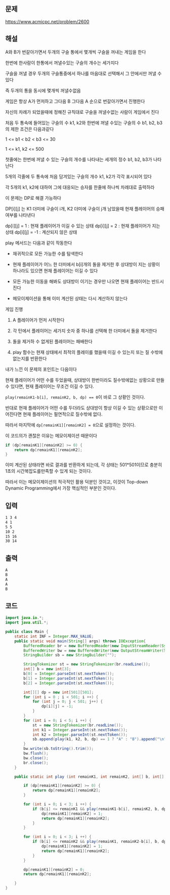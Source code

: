 ## 문제

https://www.acmicpc.net/problem/2600

## 해설

A와 B가 번갈아가면서 두개의 구슬 통에서 몇개씩 구슬을 꺼내는 게임을 한다

한번에 한사람이 한통에서 꺼낼수있는 구슬의 개수는 세가지다

구슬을 꺼낼 경우 두개의 구슬통중에서 하나를 마음대로 선택해서 그 안에서만 꺼낼 수 있다

즉 두개의 통을 동시에 몇개씩 꺼낼수없음

게임은 항상 A가 먼저하고 그다음 B 그다음 A 순으로 번갈아가면서 진행한다

자신의 차례가 되었을때에 정해진 규칙대로 구슬을 꺼낼수없는 사람이 게임에서 진다

처음 두 통속에 들어있는 구슬의 수 k1, k2와 한번에 꺼낼 수있는 구슬의 수 b1, b2, b3의 제한 조건은 다음과같다

1 <= b1 < b2 < b3 <= 30

1 <= k1, k2 <= 500

첫줄에는 한번에 꺼낼 수 있는 구슬의 개수를 나타내는 세개의 정수 b1, b2, b3가 나타난다

5개의 각줄에
두 통속에 처음 담겨있는 구슬의 개수 k1, k2가 각각 표시되어 있다

각 5개의 k1, k2에 대하여 그에 대응되는 승자를 한줄에 하나씩 차례대로 출력하라

이 문제는 DP로 해결 가능하다

DP[i][j] 는 K1 더미에 구슬이 i개, K2 더미에 구슬이 j개 남았을때 현재 플레이어의 승패 여부를 나타낸다

dp[i][j] = 1 : 현재 플레이어가 이길 수 있는 상태
dp[i][j] = 2 : 현재 플레이어가 지는 상태
dp[i][j] = -1 : 계산되지 않은 상태

play 메서드는 다음과 같이 작동한다

- 재귀적으로 모든 가능한 수를 탐색한다

- 현재 플레이어가 어느 한 더미에서 b[i]개의 돌을 제거한 후 상대방이 지는 상황이 하나라도 있으면 현재 플레이어는 이길 수 있다
- 모든 가능한 이동을 해봐도 상대방이 이기는 경우만 나오면 현재 플레이어는 반드시 진다

- 메모이제이션을 통해 이미 계산된 상태는 다시 계산하지 않는다

게임 진행

1. A 플레이어가 먼저 시작한다

2. 각 턴에서 플레이어는 세가지 숫자 중 하나를 선택해 한 더미에서 돌을 제거한다

3. 돌을 제거하 수 없게된 플레이어는 패배한다

4. play 함수는 현재 상태에서 최적의 플레이를 했을때 이길 수 있는지 또는 질 수밖에 없는지를 반환한다

내가 느낀 이 문제의 포인트는 다음이다

현재 플레이어가  어떤 수를 두었을때, 상대방이 한번이라도 질수밖에없는 상황으로 만들 수 있다면, 현재 플레이어는 무조건 이길 수 있다.

`play(remainK1-b[i], remainK2, b, dp) == 0`이 바로 그 상황인 것이다.

반대로 현재 플레이어가 어떤 수를 두더라도 상대방이 항상 이길 수 있는 상황으로만 이어진다면 현재 플레이어는 필연적으로 질수밖에 없다.

따라서 마지막에 `dp[remainK1][remainK2] = 0`으로 설정하는 것이다.

이 코드의가 괜찮은 이유는 메모이제이션 때문이다

```java
if (dp[remainK1][remainK2] >= 0) {
    return dp[remainK1][remainK2];
} 
```

이미 계산된 상태라면 바로 결과를 반환하게 되는데, 각 상태는 501*501이므로 충분히 1초의 시간복잡도를만족할 수 있게 되는 것이다.

따라서 이는 메모이제이션의 적극적인 활용 덕분인 것이고, 이것이 Top-down Dynamic Programming에서 가장 핵심적인 부분인 것이다.

## 입력
```txt
1 3 4
4 1
5 5
10 2
15 16
30 14
```

## 출력
```txt
A
B
A
A
B
```

## 코드

```java
import java.io.*;
import java.util.*;

public class Main {
    static int INF = Integer.MAX_VALUE;
    public static void main(String[] args) throws IOException{
        BufferedReader br = new BufferedReader(new InputStreamReader(System.in));
        BufferedWriter bw = new BufferedWriter(new OutputStreamWriter(System.out));
        StringBuilder sb = new StringBuilder("");

        StringTokenizer st = new StringTokenizer(br.readLine());
        int[] b = new int[3];
        b[0] = Integer.parseInt(st.nextToken());
        b[1] = Integer.parseInt(st.nextToken());
        b[2] = Integer.parseInt(st.nextToken());

        int[][] dp = new int[501][501];
        for (int i = 0 ; i < 501; i ++) {
            for (int j = 0; j < 501; j++) {
                dp[i][j] = -1;
            }
        }
        for (int i = 0; i < 5; i ++) {
            st = new StringTokenizer(br.readLine());
            int k1 = Integer.parseInt(st.nextToken());
            int k2 = Integer.parseInt(st.nextToken());
            sb.append(play(k1, k2, b, dp) == 1 ? "A" : "B").append("\n");
        }
        bw.write(sb.toString().trim());
        bw.flush();
        bw.close();
        br.close();
    }

    public static int play (int remainK1, int remainK2, int[] b, int[][] dp) {

        if (dp[remainK1][remainK2] >= 0) {
            return dp[remainK1][remainK2];
        }

        for (int i = 0; i < 3; i ++) {
            if (b[i] <= remainK1 && play(remainK1-b[i], remainK2, b, dp) == 0) {
                dp[remainK1][remainK2] = 1;
                return dp[remainK1][remainK2];
            }
        }

        for (int i = 0; i < 3; i ++) {
            if (b[i] <= remainK2 && play(remainK1, remainK2-b[i], b, dp) == 0) {
                dp[remainK1][remainK2] = 1;
                return dp[remainK1][remainK2];
            }
        }

        dp[remainK1][remainK2] = 0;
        return dp[remainK1][remainK2];

    }
}
```